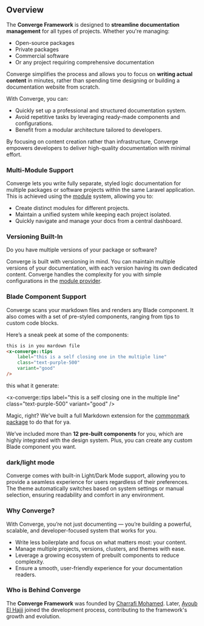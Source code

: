 ## Overview  

The **Converge Framework** is designed to **streamline documentation management** for all types of projects. Whether you're managing:  

- Open-source packages  
- Private packages  
- Commercial software  
- Or any project requiring comprehensive documentation  

Converge simplifies the process and allows you to focus on **writing actual content** in minutes, rather than spending time designing or building a documentation website from scratch.  

With Converge, you can:  

- Quickly set up a professional and structured documentation system.  
- Avoid repetitive tasks by leveraging ready-made components and configurations.  
- Benefit from a modular architecture tailored to developers.  

By focusing on content creation rather than infrastructure, Converge empowers developers to deliver high-quality documentation with minimal effort.  

### Multi-Module Support  

Converge lets you write fully separate, styled logic documentation for multiple packages or software projects within the same Laravel application. This is achieved using the [module](/modules) system, allowing you to:  

- Create distinct modules for different projects.  
- Maintain a unified system while keeping each project isolated.  
- Quickly navigate and manage your docs from a central dashboard.  

### Versioning Built-In  

Do you have multiple versions of your package or software?  

Converge is built with versioning in mind. You can maintain multiple versions of your documentation, with each version having its own dedicated content. Converge handles the complexity for you with simple configurations in the [module provider](/modules/module-provider).  

### Blade Component Support 
Converge scans your markdown files and renders any Blade component. It also comes with a set of pre-styled components, ranging from tips to custom code blocks.  

Here’s a sneak peek at some of the components:   

```html
this is in you mardown file  
<x-converge::tips 
    label="this is a self closing one in the multiple line"
    class="text-purple-500"
    variant="good"
/>
```
this what it generate:

<x-converge::tips 
    label="this is a self closing one in the multiple line"
    class="text-purple-500"
    variant="good"
/>

Magic, right? We’ve built a full Markdown extension for the [commonmark package](https://commonmark.thephpleague.com/) to do that for ya.

We’ve included more than **12 pre-built components** for you, which are highly integrated with the design system. Plus, you can create any custom Blade component you want.

### dark/light mode

Converge comes with built-in Light/Dark Mode support, allowing you to provide a seamless experience for users regardless of their preferences. The theme automatically switches based on system settings or manual selection, ensuring readability and comfort in any environment.

### Why Converge?

With Converge, you’re not just documenting — you’re building a powerful, scalable, and developer-focused system that works for you.

- Write less boilerplate and focus on what matters most: your content.
- Manage multiple projects, versions, clusters, and themes with ease.
- Leverage a growing ecosystem of prebuilt components to reduce complexity.
- Ensure a smooth, user-friendly experience for your documentation readers.

### Who is Behind Converge

The **Converge Framework** was founded by [Charrafi Mohamed](https://github.com/CharrafiMed). Later, [Ayoub El Hajji](https://github.com/Ayoubhj866) joined the development process, contributing to the framework's growth and evolution.
